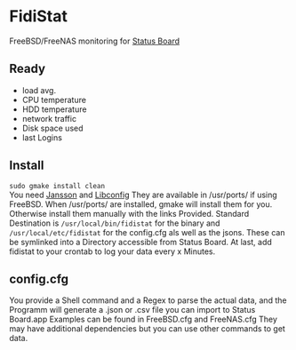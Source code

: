 FidiStat
========

FreeBSD/FreeNAS monitoring for [Status Board](http://www.panic.com/statusboard/)

Ready
-----
* load avg.
* CPU temperature
* HDD temperature
* network traffic
* Disk space used
* last Logins

Install
------
<code>sudo gmake install clean</code>  
You need [Jansson](http://www.digip.org/jansson/) and [Libconfig](http://www.hyperrealm.com/libconfig/)
They are available in /usr/ports/ if using FreeBSD. When /usr/ports/ are installed, gmake will install them for you. Otherwise install them manually with the links Provided.
Standard Destination is <code>/usr/local/bin/fidistat</code> for the binary and <code>/usr/local/etc/fidistat</code> for the config.cfg als well as the jsons.
These can be symlinked into a Directory accessible from Status Board.
At last, add fidistat to your crontab to log your data every x Minutes.


config.cfg
----------
You provide a Shell command and a Regex to parse the actual data, and the Programm will generate a .json or .csv file
you can import to Status Board.app
Examples can be found in FreeBSD.cfg and FreeNAS.cfg
They may have additional dependencies but you can use other commands to get data.

